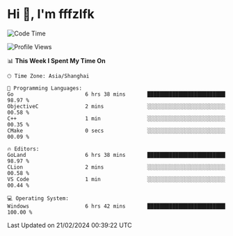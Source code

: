 # Hi 👋, I'm fffzlfk

<!--START_SECTION:waka-->
![Code Time](http://img.shields.io/badge/Code%20Time-658%20hrs%2036%20mins-blue)

![Profile Views](http://img.shields.io/badge/Profile%20Views-0-blue)

📊 **This Week I Spent My Time On** 

```text
🕑︎ Time Zone: Asia/Shanghai

💬 Programming Languages: 
Go                       6 hrs 38 mins       █████████████████████████   98.97 % 
ObjectiveC               2 mins              ░░░░░░░░░░░░░░░░░░░░░░░░░   00.58 % 
C++                      1 min               ░░░░░░░░░░░░░░░░░░░░░░░░░   00.35 % 
CMake                    0 secs              ░░░░░░░░░░░░░░░░░░░░░░░░░   00.09 % 

🔥 Editors: 
GoLand                   6 hrs 38 mins       █████████████████████████   98.97 % 
CLion                    2 mins              ░░░░░░░░░░░░░░░░░░░░░░░░░   00.58 % 
VS Code                  1 min               ░░░░░░░░░░░░░░░░░░░░░░░░░   00.44 % 

💻 Operating System: 
Windows                  6 hrs 42 mins       █████████████████████████   100.00 % 
```


 Last Updated on 21/02/2024 00:39:22 UTC
<!--END_SECTION:waka-->
